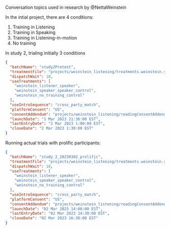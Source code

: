 Conversation topics used in research by @NettaWeinstein

In the intial project, there are 4 conditions:

1. Training in Listening
2. Training in Speaking
3. Training in Listening-in-motion
4. No training

In study 2, trialing initially 3 conditions

```json
{
  "batchName": "study2Pretest",
  "treatmentFile": "projects/weinstein_listening/treatments.weinstein.yaml",
  "dispatchWait": 10,
  "useTreatments": [
    "weinstein_listener_speaker",
    "weinstein_speaker_speaker_control",
    "weinstein_no_training_control"
  ],
  "useIntroSequence": "cross_party_match",
  "platformConsent": "US",
  "consentAddendum": "projects/weinstein_listening/readingConsentAddendum.md",
  "launchDate": "1 Mar 2023 21:36:00 EST",
  "lastEntryDate": "2 Mar 2023 1:00:00 EST",
  "closeDate": "2 Mar 2023 1:30:00 EST"
}
```

Running actual trials with prolific participants:

```json
{
  "batchName": "study_2_20230302_prolific",
  "treatmentFile": "projects/weinstein_listening/treatments.weinstein.yaml",
  "dispatchWait": 10,
  "useTreatments": [
    "weinstein_listener_speaker",
    "weinstein_speaker_speaker_control",
    "weinstein_no_training_control"
  ],
  "useIntroSequence": "cross_party_match",
  "platformConsent": "US",
  "consentAddendum": "projects/weinstein_listening/readingConsentAddendum.md",
  "launchDate": "02 Mar 2023 14:00:00 EST",
  "lastEntryDate": "02 Mar 2023 14:30:00 EST",
  "closeDate": "02 Mar 2023 16:30:00 EST"
}
```
